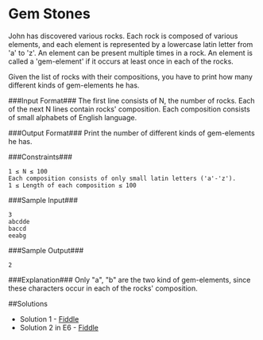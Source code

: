 Gem Stones
==========
John has discovered various rocks. Each rock is composed of various elements, and each element is represented by a lowercase latin letter from 'a' to 'z'. An element can be present multiple times in a rock. An element is called a 'gem-element' if it occurs at least once in each of the rocks.

Given the list of rocks with their compositions, you have to print how many different kinds of gem-elements he has.

###Input Format###
The first line consists of N, the number of rocks.
Each of the next N lines contain rocks' composition. Each composition consists of small alphabets of English language.

###Output Format###
Print the number of different kinds of gem-elements he has.

###Constraints###

```
1 ≤ N ≤ 100
Each composition consists of only small latin letters ('a'-'z').
1 ≤ Length of each composition ≤ 100
```

###Sample Input###

```
3
abcdde
baccd
eeabg
```

###Sample Output###

```
2
```

###Explanation###
Only "a", "b" are the two kind of gem-elements, since these characters occur in each of the rocks' composition.



##Solutions
- Solution 1 - [Fiddle](https://jsfiddle.net/EmilioAiolfi/ugjk2522/)
- Solution 2 in E6 - [Fiddle](https://jsfiddle.net/EmilioAiolfi/4L5kzooa/)
